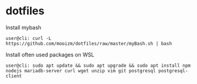 # dotfiles

Install mybash 
```console
user@cli: curl -L https://github.com/mooizm/dotfiles/raw/master/myBash.sh | bash
```


Install often used packages on WSL
```console
user@cli: sudo apt update && sudo apt upgrade && sudo apt install npm nodejs mariadb-server curl wget unzip vim git postgresql postgresql-client
```
